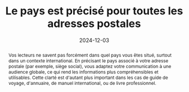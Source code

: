 ---
N: '124'
Rubrique: Internationalisation
title: Le pays est précisé pour toutes les adresses postales
detail: 
abstract: Vos lecteurs ne savent pas forcément dans quel pays vous êtes situé, surtout dans un contexte international. En précisant le pays associé à votre adresse postale (par exemple, siège social), vous adaptez votre communication à une audience globale, ce qui rend les informations plus compréhensibles et utilisables. Cette clarté est d'autant plus important dans les cas de guide de voyage, d'annuaire, de manuel international, ou de livre professionnel.
categories: ["Internationalisation"]
agrege: O4124-E035
opquast: '4 124'
indiceebook: '35'
description: "Règle n° 035"
before: "034"
weight: "035"
after: "036"
actif: '1'
layout: rules
date:  2024-12-03
tags: ["Utilisabilité"]
objectif: ["Permettre une identification immédiate et sans ambiguïté du pays associé à chaque adresse postale, sans que le lecteur ait besoin de déduire cette information à partir d'autres éléments comme la ville, la région, le code postal ou le numéro de téléphone."]
Meo: ["Indiquer explicitement et sous forme textuelle le pays dans chaque adresse postale présente dans le livre numérique."]
Controle: ["Pour chaque adresse postale, vérifier que le pays est mentionné de manière textuelle et explicite, directement après l'adresse. "]
epubcheck: false
ace: false
humancheck: true
ReadiumGoToolkit: 
Source: ["Opquast"]
Referentiel: [""]
steps: ["conception", "éditorial"]
---
